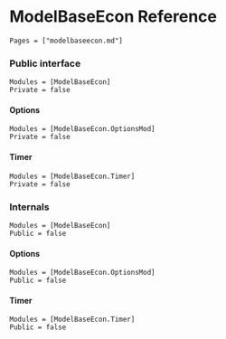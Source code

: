 # ModelBaseEcon Reference

```@contents
Pages = ["modelbaseecon.md"]
```
### Public interface
```@autodocs
Modules = [ModelBaseEcon]
Private = false
```

#### Options

```@autodocs
Modules = [ModelBaseEcon.OptionsMod]
Private = false
```

#### Timer

```@autodocs
Modules = [ModelBaseEcon.Timer]
Private = false
```

### Internals
```@autodocs
Modules = [ModelBaseEcon]
Public = false
```

#### Options

```@autodocs
Modules = [ModelBaseEcon.OptionsMod]
Public = false
```

#### Timer

```@autodocs
Modules = [ModelBaseEcon.Timer]
Public = false
```
